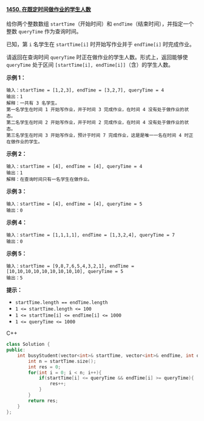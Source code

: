#### [1450. 在既定时间做作业的学生人数](https://leetcode.cn/problems/number-of-students-doing-homework-at-a-given-time/)

给你两个整数数组 `startTime`（开始时间）和 `endTime`（结束时间），并指定一个整数 `queryTime` 作为查询时间。

已知，第 `i` 名学生在 `startTime[i]` 时开始写作业并于 `endTime[i]` 时完成作业。

请返回在查询时间 `queryTime` 时正在做作业的学生人数。形式上，返回能够使 `queryTime` 处于区间 `[startTime[i], endTime[i]]`（含）的学生人数。

 

**示例 1：**

```
输入：startTime = [1,2,3], endTime = [3,2,7], queryTime = 4
输出：1
解释：一共有 3 名学生。
第一名学生在时间 1 开始写作业，并于时间 3 完成作业，在时间 4 没有处于做作业的状态。
第二名学生在时间 2 开始写作业，并于时间 2 完成作业，在时间 4 没有处于做作业的状态。
第三名学生在时间 3 开始写作业，预计于时间 7 完成作业，这是是唯一一名在时间 4 时正在做作业的学生。
```

**示例 2：**

```
输入：startTime = [4], endTime = [4], queryTime = 4
输出：1
解释：在查询时间只有一名学生在做作业。
```

**示例 3：**

```
输入：startTime = [4], endTime = [4], queryTime = 5
输出：0
```

**示例 4：**

```
输入：startTime = [1,1,1,1], endTime = [1,3,2,4], queryTime = 7
输出：0
```

**示例 5：**

```
输入：startTime = [9,8,7,6,5,4,3,2,1], endTime = [10,10,10,10,10,10,10,10,10], queryTime = 5
输出：5
```

 

**提示：**

- `startTime.length == endTime.length`
- `1 <= startTime.length <= 100`
- `1 <= startTime[i] <= endTime[i] <= 1000`
- `1 <= queryTime <= 1000`



C++

```c++
class Solution {
public:
    int busyStudent(vector<int>& startTime, vector<int>& endTime, int queryTime) {
        int n = startTime.size();
        int res = 0;
        for(int i = 0; i < n; i++){
            if(startTime[i] <= queryTime && endTime[i] >= queryTime){
                res++;
            }
        }
        return res;
    }
};
```

